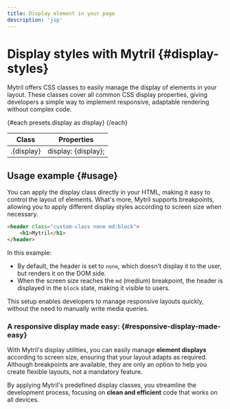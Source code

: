 ```yaml
---
title: Display element in your page
description: 'jsp'
---
```


<script lang="ts">
    import {presets} from "../index.js";
</script>

# Display styles with Mytril {#display-styles}

Mytril offers CSS classes to easily manage the display of elements in your layout. These classes cover all common CSS display properties, giving developers a simple way to implement responsive, adaptable rendering without complex code.

<table>
    <thead>
        <tr>
            <th>Class</th>
            <th>Properties</th>
        </tr>
    </thead>
    <tbody>
        {#each presets.display as display}
            <tr>
                <td>.{display}</td>
                <td>display: {display};</td>
            </tr>
        {/each}
    </tbody>
</table>

## Usage example {#usage}

You can apply the display class directly in your HTML, making it easy to control the layout of elements. What's more, Mytril supports breakpoints, allowing you to apply different display styles according to screen size when necessary.

```html
<header class="custom-class none md:block">
	<h1>Mytril</h1>
</header>
```

In this example:

- By default, the header is set to `none`, which doesn't display it to the user, but renders it on the DOM side.
- When the screen size reaches the `md` (medium) breakpoint, the header is displayed in the `block` state, making it visible to users.

This setup enables developers to manage responsive layouts quickly, without the need to manually write media queries.

### A responsive display made easy: {#responsive-display-made-easy}

With Mytril's display utilities, you can easily manage **element displays** according to screen size, ensuring that your layout adapts as required. Although breakpoints are available, they are only an option to help you create flexible layouts, not a mandatory feature.

By applying Mytril's predefined display classes, you streamline the development process, focusing on **clean and efficient** code that works on all devices.
